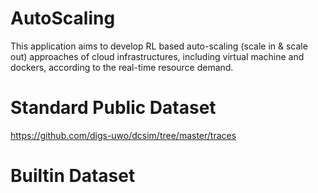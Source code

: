 # AutoScaling
This application aims to develop RL based auto-scaling (scale in & scale out) approaches of cloud infrastructures, including virtual machine and dockers, according to the real-time resource demand.


# Standard Public Dataset

https://github.com/digs-uwo/dcsim/tree/master/traces


# Builtin Dataset
